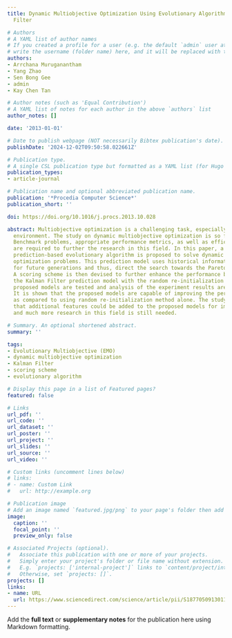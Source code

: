 ```yaml
---
title: Dynamic Multiobjective Optimization Using Evolutionary Algorithm with Kalman
  Filter

# Authors
# A YAML list of author names
# If you created a profile for a user (e.g. the default `admin` user at `content/authors/admin/`), 
# write the username (folder name) here, and it will be replaced with their full name and linked to their profile.
authors:
- Arrchana Muruganantham
- Yang Zhao
- Sen Bong Gee
- admin
- Kay Chen Tan

# Author notes (such as 'Equal Contribution')
# A YAML list of notes for each author in the above `authors` list
author_notes: []

date: '2013-01-01'

# Date to publish webpage (NOT necessarily Bibtex publication's date).
publishDate: '2024-12-02T09:50:58.022661Z'

# Publication type.
# A single CSL publication type but formatted as a YAML list (for Hugo requirements).
publication_types:
- article-journal

# Publication name and optional abbreviated publication name.
publication: '*Procedia Computer Science*'
publication_short: ''

doi: https://doi.org/10.1016/j.procs.2013.10.028

abstract: Multiobjective optimization is a challenging task, especially in a changing
  environment. The study on dynamic multiobjective optimization is so far very limited.
  Benchmark problems, appropriate performance metrics, as well as efficient algorithms
  are required to further the research in this field. In this paper, a Kalman Filter
  prediction-based evolutionary algorithm is proposed to solve dynamic multiobjective
  optimization problems. This prediction model uses historical information to predict
  for future generations and thus, direct the search towards the Pareto optimal solutions.
  A scoring scheme is then devised to further enhance the performance by hybridizing
  the Kalman Filter prediction model with the random re-initialization method. The
  proposed models are tested and analysis of the experiment results are presented.
  It is shown that the proposed models are capable of improving the performances,
  as compared to using random re-initialization method alone. The study also suggests
  that additional features could be added to the proposed models for improvements
  and much more research in this field is still needed.

# Summary. An optional shortened abstract.
summary: ''

tags:
- Evolutionary Multiobjective (EMO)
- dynamic multiobjective optimization
- Kalman Filter
- scoring scheme
- evolutionary algorithm

# Display this page in a list of Featured pages?
featured: false

# Links
url_pdf: ''
url_code: ''
url_dataset: ''
url_poster: ''
url_project: ''
url_slides: ''
url_source: ''
url_video: ''

# Custom links (uncomment lines below)
# links:
# - name: Custom Link
#   url: http://example.org

# Publication image
# Add an image named `featured.jpg/png` to your page's folder then add a caption below.
image:
  caption: ''
  focal_point: ''
  preview_only: false

# Associated Projects (optional).
#   Associate this publication with one or more of your projects.
#   Simply enter your project's folder or file name without extension.
#   E.g. `projects: ['internal-project']` links to `content/project/internal-project/index.md`.
#   Otherwise, set `projects: []`.
projects: []
links:
- name: URL
  url: https://www.sciencedirect.com/science/article/pii/S1877050913011708
---
```


Add the **full text** or **supplementary notes** for the publication here using Markdown formatting.
